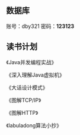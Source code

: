## 数据库

账号：dby321 密码：**123123**

## 读书计划

《Java并发编程实战》

《深入理解Java虚拟机》

《大话设计模式》

《图解TCP/IP》

《图解HTTP》

《labuladong算法小抄》

